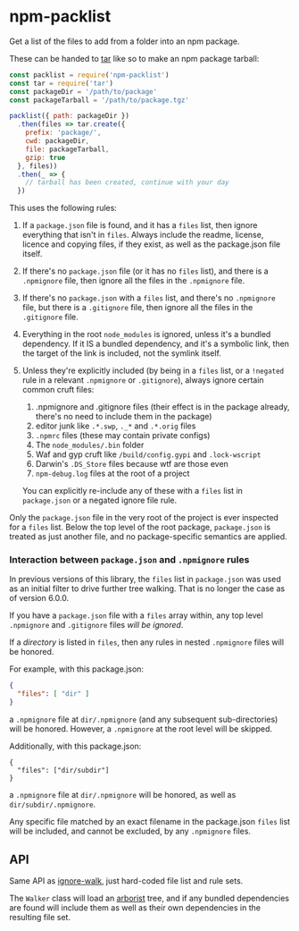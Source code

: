 # npm-packlist

Get a list of the files to add from a folder into an npm package.

These can be handed to [tar](http://npm.im/tar) like so to make an npm
package tarball:

```js
const packlist = require('npm-packlist')
const tar = require('tar')
const packageDir = '/path/to/package'
const packageTarball = '/path/to/package.tgz'

packlist({ path: packageDir })
  .then(files => tar.create({
    prefix: 'package/',
    cwd: packageDir,
    file: packageTarball,
    gzip: true
  }, files))
  .then(_ => {
    // tarball has been created, continue with your day
  })
```

This uses the following rules:

1. If a `package.json` file is found, and it has a `files` list,
   then ignore everything that isn't in `files`.  Always include the
   readme, license, licence and copying files, if they exist, as well
   as the package.json file itself.
2. If there's no `package.json` file (or it has no `files` list), and
   there is a `.npmignore` file, then ignore all the files in the
   `.npmignore` file.
3. If there's no `package.json` with a `files` list, and there's no
   `.npmignore` file, but there is a `.gitignore` file, then ignore
   all the files in the `.gitignore` file.
4. Everything in the root `node_modules` is ignored, unless it's a
   bundled dependency.  If it IS a bundled dependency, and it's a
   symbolic link, then the target of the link is included, not the
   symlink itself.
4. Unless they're explicitly included (by being in a `files` list, or
   a `!negated` rule in a relevant `.npmignore` or `.gitignore`),
   always ignore certain common cruft files:

    1. .npmignore and .gitignore files (their effect is in the package
       already, there's no need to include them in the package)
    2. editor junk like `.*.swp`, `._*` and `.*.orig` files
    3. `.npmrc` files (these may contain private configs)
    4. The `node_modules/.bin` folder
    5. Waf and gyp cruft like `/build/config.gypi` and `.lock-wscript`
    6. Darwin's `.DS_Store` files because wtf are those even
    7. `npm-debug.log` files at the root of a project

    You can explicitly re-include any of these with a `files` list in
    `package.json` or a negated ignore file rule.

Only the `package.json` file in the very root of the project is ever
inspected for a `files` list.  Below the top level of the root package,
`package.json` is treated as just another file, and no package-specific
semantics are applied.

### Interaction between `package.json` and `.npmignore` rules

In previous versions of this library, the `files` list in `package.json`
was used as an initial filter to drive further tree walking. That is no
longer the case as of version 6.0.0.

If you have a `package.json` file with a `files` array within, any top
level `.npmignore` and `.gitignore` files *will be ignored*.

If a _directory_ is listed in `files`, then any rules in nested `.npmignore`
files will be honored.

For example, with this package.json:

```json
{
  "files": [ "dir" ]
}
```

a `.npmignore` file at `dir/.npmignore` (and any subsequent
sub-directories) will be honored.  However, a `.npmignore` at the root
level will be skipped.

Additionally, with this package.json:

```
{
  "files": ["dir/subdir"]
}
```

a `.npmignore` file at `dir/.npmignore` will be honored, as well as `dir/subdir/.npmignore`.

Any specific file matched by an exact filename in the package.json `files`
list will be included, and cannot be excluded, by any `.npmignore` files.

## API

Same API as [ignore-walk](http://npm.im/ignore-walk), just hard-coded
file list and rule sets.

The `Walker` class will load an [arborist](https://github.com/npm/cli/tree/latest/workspaces/arborist) tree, and if any bundled dependencies are found will include them as well as their own dependencies in the resulting file set.
